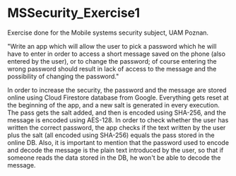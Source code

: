 # MSSecurity_Exercise1
Exercise done for the Mobile systems security subject, UAM Poznan.

"Write an app which will allow the user to pick a password which he will have to enter in order to access a short message saved on the phone (also entered by the user), or to change the password; of course entering the wrong password should result in lack of access to the message and the possibility of changing the password."

In order to increase the security, the password and the message are stored online using Cloud Firestore database from Google. Everything gets reset at the beginning of the app, and a new salt is generated in every execution. The pass gets the salt added, and then is encoded using SHA-256, and the message is encoded using AES-128. In order to check whether the user has written the correct password, the app checks if the text written by the user plus the salt (all encoded using SHA-256) equals the pass stored in the online DB. Also, it is important to mention that the password used to encode and decode the message is the plain text introduced by the user, so that if someone reads the data stored in the DB, he won't be able to decode the message.
